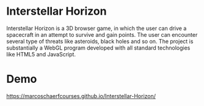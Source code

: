 # Interstellar Horizon

Interstellar Horizon is a 3D browser game, in which the user can drive a spacecraft in an attempt to survive and gain points. The user can encounter several type of threats like asteroids, black holes and so on. The project is substantially a WebGL program developed with all standard technologies like HTML5 and JavaScript. 

# Demo

https://marcoschaerfcourses.github.io/Interstellar-Horizon/
